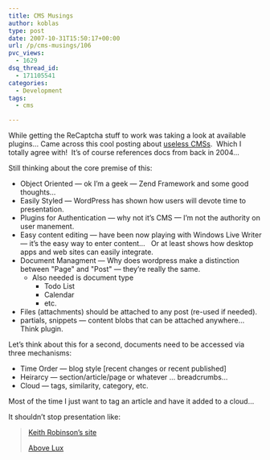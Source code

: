 ```yaml
---
title: CMS Musings
author: koblas
type: post
date: 2007-10-31T15:50:17+00:00
url: /p/cms-musings/106
pvc_views:
  - 1629
dsq_thread_id:
  - 171105541
categories:
  - Development
tags:
  - cms

---
```

While getting the ReCaptcha stuff to work was taking a look at available plugins&#8230; Came across this cool posting about [useless CMSs][1].&nbsp; Which I totally agree with!&nbsp; It&#8217;s of course references docs from back in 2004&#8230;

Still thinking about the core premise of this:

* Object Oriented &#8212; ok I&#8217;m a geek &#8212; Zend Framework and some good thoughts&#8230;
* Easily Styled &#8212; WordPress has shown how users will devote time to presentation.
* Plugins for Authentication &#8212; why not it&#8217;s CMS &#8212; I&#8217;m not the authority on user manement.
* Easy content editing &#8212; have been now playing with Windows Live Writer &#8212; it&#8217;s the easy way to enter content&#8230;&nbsp;&nbsp; Or at least shows how desktop apps and web sites can easily integrate.
* Document Managment &#8212; Why does wordpress make a distinction between "Page" and "Post" &#8212; they&#8217;re really the same. 
  * Also needed is document type 
      * Todo List
      * Calendar
      * etc.
* Files (attachments) should be attached to any post (re-used if needed).
* partials, snippets &#8212; content blobs that can be attached anywhere&#8230;&nbsp; Think plugin.

Let&#8217;s think about this for a second, documents need to be accessed via three mechanisms:

* Time Order &#8212; blog style [recent changes or recent published]
* Heirarcy &#8212; section/article/page or whatever &#8230; breadcrumbs&#8230;
* Cloud &#8212; tags, similarity, category, etc.

Most of the time I just want to tag an article and have it added to a cloud&#8230;

It shouldn&#8217;t stop presentation like:

> [Keith Robinson&#8217;s site][2]
> 
> [Above Lux][3]

 [1]: http://lordmatt.co.uk/item/852/
 [2]: http://www.dkeithrobinson.com/ "http://www.dkeithrobinson.com/"
 [3]: http://www.aboveluxe.fr/ "http://www.aboveluxe.fr/"
